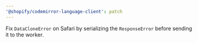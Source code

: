 ```yaml
---
'@shopify/codemirror-language-client': patch
---
```


Fix `DataCloneError` on Safari by serializing the `ResponseError` before sending it to the worker.

